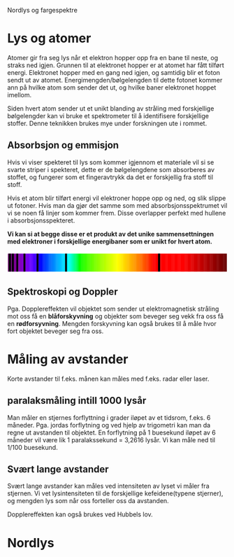 Nordlys og fargespektre

# Lys og atomer
Atomer gir fra seg lys når et elektron hopper opp fra en bane til neste, og straks ned igjen. Grunnen til at elektronet hopper er at atomet har fått tilført energi. Elektronet hopper med en gang ned igjen, og samtidig blir et foton sendt ut av atomet. Energimengden/bølgelengden til dette fotonet kommer ann på hvilke atom som sender det ut, og hvilke baner elektronet hoppet imellom.

Siden hvert atom sender ut et unikt blanding av stråling med forskjellige bølgelengder kan vi bruke et spektrometer til å identifisere forskjellige stoffer. Denne teknikken brukes mye under forskningen ute i rommet. 

## Absorbsjon og emmisjon
Hvis vi viser spekteret til lys som kommer igjennom et materiale vil si se svarte striper i spekteret, dette er de bølgelengdene som absorberes av stoffet, og fungerer som et fingeravtrykk da det er forskjellig fra stoff til stoff.

Hvis et atom blir tilført energi vil elektroner hoppe opp og ned, og slik slippe ut fotoner. Hvis man da gjør det samme som med absorbsjonsspektrumet vil vi se noen få linjer som kommer frem. Disse overlapper perfekt med hullene i absorbsjonsspekteret.

**Vi kan si at begge disse er et produkt av det unike sammensettningen med elektroner i forskjellige energibaner som er unikt for hvert atom.**

![b6f5929200b45e21efbbbd1a5377b66e.png](../../_resources/5272289c9c8443f59489863cc924c92a.png)

## Spektroskopi og Doppler
Pga. Dopplereffekten vil objektet som sender ut elektromagnetisk stråling mot oss få en **blåforskyvning** og objekter som beveger seg vekk fra oss få en **rødforsyvning**. Mengden forskyvning kan også brukes til å måle hvor fort objektet beveger seg fra oss.


# Måling av avstander
Korte avstander til f.eks. månen kan måles med f.eks. radar eller laser.

## paralaksmåling intill 1000 lysår
Man måler en stjernes forflyttning i grader iløpet av et tidsrom, f.eks. 6 måneder. Pga. jordas forflytning og ved hjelp av trigometri kan man da regne ut avstanden til objektet. En forflytning på 1 buesekund iløpet av 6 måneder vil være lik 1 paralakssekund = 3,2616 lysår. Vi kan måle ned til 1/100 buesekund.

## Svært lange avstander
Svært lange avstander kan måles ved intensiteten av lyset vi måler fra stjernen. Vi vet lysintensiteten til de forskjellige kefeidene(typene stjerner), og mengden lys som når oss forteller oss da avstanden.

Dopplereffekten kan også brukes ved Hubbels lov.

# Nordlys